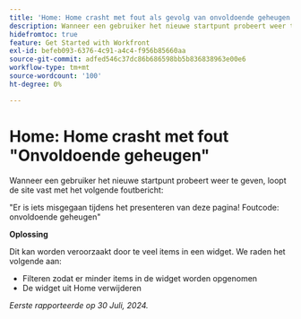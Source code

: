 ```yaml
---
title: 'Home: Home crasht met fout als gevolg van onvoldoende geheugen'
description: Wanneer een gebruiker het nieuwe startpunt probeert weer te geven, loopt de site vast met een foutbericht. Er is een tijdelijke oplossing beschikbaar.
hidefromtoc: true
feature: Get Started with Workfront
exl-id: befeb093-6376-4c91-a4c4-f956b85660aa
source-git-commit: adfed546c37dc86b686598bb5b836838963e00e6
workflow-type: tm+mt
source-wordcount: '100'
ht-degree: 0%

---
```


# Home: Home crasht met fout &quot;Onvoldoende geheugen&quot;

Wanneer een gebruiker het nieuwe startpunt probeert weer te geven, loopt de site vast met het volgende foutbericht:

&quot;Er is iets misgegaan tijdens het presenteren van deze pagina! Foutcode: onvoldoende geheugen&quot;

**Oplossing**

Dit kan worden veroorzaakt door te veel items in een widget. We raden het volgende aan:

* Filteren zodat er minder items in de widget worden opgenomen
* De widget uit Home verwijderen

_Eerste rapporteerde op 30 Juli, 2024._
